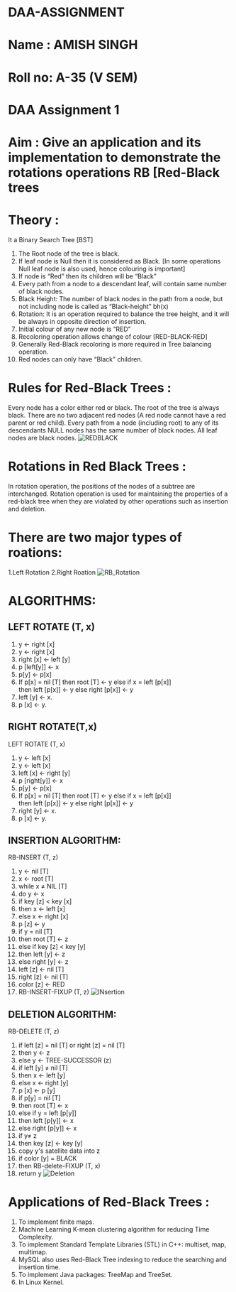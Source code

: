 # DAA-ASSIGNMENT


# Name : AMISH SINGH

# Roll no: A-35 (V SEM)

# DAA Assignment 1

# Aim : Give an application and its implementation to demonstrate the rotations operations RB [Red-Black trees

# Theory :

It a Binary Search Tree [BST]
 1) The Root node of the tree is black.
 2) If leaf node is Null then it is considered as Black. [In some operations
Null leaf node is also used, hence colouring is important]
 3) If node is “Red” then its children will be “Black”
 4) Every path from a node to a descendant leaf, will contain same
number of black nodes.
 5) Black Height: The number of black nodes in the path from a node, but not including node is called as “Black-height” bh(x)
 6) Rotation: It is an operation required to balance the tree height, and it will be always in opposite direction of insertion.
 7) Initial colour of any new node is “RED”
 8) Recoloring operation allows change of colour [RED-BLACK-RED]
 9) Generally Red-Black recoloring is more required in Tree balancing
operation.
 10) Red nodes can only have “Black” children.


# Rules for Red-Black Trees :
Every node has a color either red or black.
The root of the tree is always black.
There are no two adjacent red nodes (A red node cannot have a red parent or red child).
Every path from a node (including root) to any of its descendants NULL nodes has the same number of black nodes.
All leaf nodes are black nodes.
![REDBLACK](https://user-images.githubusercontent.com/112940949/203837420-9a164ce7-ab15-4ac2-b7ab-bb673260b2b1.jpg)



# Rotations in Red Black Trees :
In rotation operation, the positions of the nodes of a subtree are interchanged. Rotation operation is used for maintaining the properties of a red-black tree when they are violated by other operations such as insertion and deletion.
# There are two major types of roations:
1.Left Rotation
2.Right Roation
![RB_Rotation](https://user-images.githubusercontent.com/112940949/203839934-28c59358-68db-4bc8-a9b6-db8f08648431.jpg)

# ALGORITHMS:
## LEFT ROTATE (T, x)
 1. y ← right [x]
 1. y ← right [x]
 2. right [x] ← left [y]
 3. p [left[y]] ← x
 4. p[y] ← p[x]
 5. If p[x] = nil [T]
   then root [T] ← y
    else if x = left [p[x]] 									
      then left [p[x]] ← y
    else right [p[x]] ← y
 6. left [y] ← x.
 7. p [x] ← y.

## RIGHT ROTATE(T,x)
LEFT ROTATE (T, x)
 1. y ← left [x]
 1. y ← left [x]
 2. left [x] ← right [y]
 3. p [right[y]] ← x
 4. p[y] ← p[x]
 5. If p[x] = nil [T]
   then root [T] ← y
    else if x = left [p[x]] 									
      then left [p[x]] ← y
    else right [p[x]] ← y
 6. right [y] ← x.
 7. p [x] ← y.

## INSERTION ALGORITHM:
RB-INSERT (T, z)
 1. y ← nil [T]
 2. x ← root [T]
 3. while x ≠ NIL [T]
 4. do y ← x
 5. if key [z] < key [x]
 6. then x  ← left [x]
 7. else x ←  right [x]
 8. p [z] ← y
 9. if y = nil [T]
 10. then root [T] ← z
 11. else if key [z] < key [y]
 12. then left [y] ← z
 13. else right [y] ← z
 14. left [z] ← nil [T]
 15. right [z] ← nil [T]
 16. color [z] ← RED
 17. RB-INSERT-FIXUP (T, z)
![INsertion](https://user-images.githubusercontent.com/112940949/203843034-65144ed5-9dc9-4423-b2a4-de08be503be7.jpg)



## DELETION ALGORITHM:
RB-DELETE (T, z)
 1. if left [z] = nil [T] or right [z] = nil [T]
 2. then y ← z
 3. else y ← TREE-SUCCESSOR (z)
 4. if left [y] ≠ nil [T]
 5. then x ← left [y]
 6. else x ← right [y]
 7. p [x] ←  p [y]
 8. if p[y] = nil [T]
 9. then root [T]  ← x
 10. else if y = left [p[y]]
 11. then left [p[y]] ← x
 12. else right [p[y]] ← x
 13. if y≠ z
 14. then key [z] ← key [y]
 15. copy y's satellite data into z
 16. if color [y] = BLACK
 17. then RB-delete-FIXUP (T, x)
 18. return y
![Deletion](https://user-images.githubusercontent.com/112940949/203843054-aa747962-357a-4380-aa91-0d5cc8e68507.jpg)



# Applications of Red-Black Trees :
1. To implement finite maps.
2. Machine Learning K-mean clustering algorithm for reducing Time Complexity.
3. To implement Standard Template Libraries (STL) in C++: multiset, map, multimap.
4. MySQL also uses Red-Black Tree indexing to reduce the searching and insertion time.
5. To implement Java packages: TreeMap and TreeSet.
6. In Linux Kernel.

